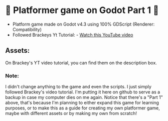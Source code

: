# 🌱 Platformer game on Godot Part 1 🌱

* Platform game made on Godot v4.3 using 100% GDScript (Renderer: Compatibility)
* Followed Brackeys Yt Tutorial: - [Watch this YouTube video](https://www.youtube.com/watch?v=LOhfqjmasi0&t=820s)

## Assets:
On Brackey's YT video tutorial, you can find them on the description box.

### Note:
I didn't change anything to the game and even the scripts. I just simply followed Brackey's video tutorial. 
I'm putting it here on github to serve as a backup in case my computer dies on me again. Notice that there's a "Part 1" above, that's because I'm planning to either expand this game for learning purposes, or to make this as a guide for creating my own platformer game, maybe with different assets or by making my own from scratch!
